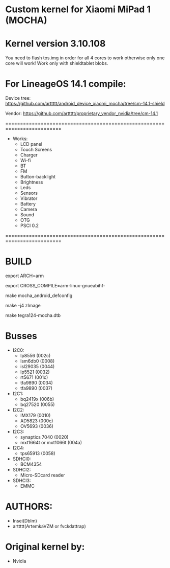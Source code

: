 # Custom kernel for Xiaomi MiPad 1 (MOCHA)
# Kernel version 3.10.108

You need to flash tos.img in order for all 4 cores to work otherwise only one core will work!
Work only with shieldtablet blobs.

# For LineageOS 14.1 compile:
Device tree: https://github.com/arttttt/android_device_xiaomi_mocha/tree/cm-14.1-shield

Vendor: https://github.com/arttttt/proprietary_vendor_nvidia/tree/cm-14.1

=========================================================================
* Works:
	* LCD panel
	* Touch Screens
	* Charger
	* Wi-fi
	* BT
	* FM
	* Button-backlight
	* Brightness
	* Leds
	* Sensors
	* Vibrator
	* Battery
	* Camera
	* Sound
	* OTG
	* PSCI 0.2

=========================================================================
# BUILD
export ARCH=arm

export CROSS_COMPILE=arm-linux-gnueabihf-

make mocha_android_defconfig

make -j4 zImage

make tegra124-mocha.dtb

# Busses
* I2C0:
	* lp8556 	            	(002c)
	* lsm6db0 	            	(0008)
	* isl29035           		(0044)
	* lp5521    				(0032)
	* rt5671          			(001c)
	* tfa9890					(0034)
	* tfa9890					(0037)
* I2C1:
	* bq2419x					(006b)
	* bq27520           		(0055)
* I2C2:
	* IMX179 					(0010)
	* AD5823					(000c)
	* OV5693					(0036)
* I2C3:
	* synaptics 7040        	(0020)
	* mxt1664t or mxt1066t		(004a)
* I2C4:
	* tps65913 					(0058)			
* SDHCI0:
	* BCM4354
* SDHCI2:
	* Micro-SDcard reader
* SDHCI3:
	* EMMC

# AUTHORS:
* Insei(DbIm)
* arttttt(ArtemkaVZM or fvckdattrap)

# Original kernel by:
* Nvidia
